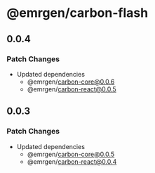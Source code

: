# @emrgen/carbon-flash

## 0.0.4

### Patch Changes

- Updated dependencies
  - @emrgen/carbon-core@0.0.6
  - @emrgen/carbon-react@0.0.5

## 0.0.3

### Patch Changes

- Updated dependencies
  - @emrgen/carbon-core@0.0.5
  - @emrgen/carbon-react@0.0.4

